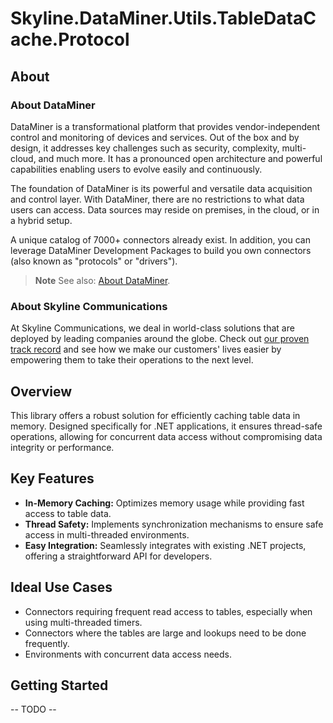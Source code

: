 # Skyline.DataMiner.Utils.TableDataCache.Protocol

## About

### About DataMiner

DataMiner is a transformational platform that provides vendor-independent control and monitoring of devices and services. Out of the box and by design, it addresses key challenges such as security, complexity, multi-cloud, and much more. It has a pronounced open architecture and powerful capabilities enabling users to evolve easily and continuously.

The foundation of DataMiner is its powerful and versatile data acquisition and control layer. With DataMiner, there are no restrictions to what data users can access. Data sources may reside on premises, in the cloud, or in a hybrid setup.

A unique catalog of 7000+ connectors already exist. In addition, you can leverage DataMiner Development Packages to build you own connectors (also known as "protocols" or "drivers").

> **Note**
> See also: [About DataMiner](https://aka.dataminer.services/about-dataminer).

### About Skyline Communications

At Skyline Communications, we deal in world-class solutions that are deployed by leading companies around the globe. Check out [our proven track record](https://aka.dataminer.services/about-skyline) and see how we make our customers' lives easier by empowering them to take their operations to the next level.

## Overview
This library offers a robust solution for efficiently caching table data in memory. Designed specifically for .NET applications, it ensures thread-safe operations, allowing for concurrent data access without compromising data integrity or performance.

## Key Features
- **In-Memory Caching:** Optimizes memory usage while providing fast access to table data.
- **Thread Safety:** Implements synchronization mechanisms to ensure safe access in multi-threaded environments.
- **Easy Integration:** Seamlessly integrates with existing .NET projects, offering a straightforward API for developers.

## Ideal Use Cases
- Connectors requiring frequent read access to tables, especially when using multi-threaded timers.
- Connectors where the tables are large and lookups need to be done frequently.
- Environments with concurrent data access needs.

## Getting Started

-- TODO --
